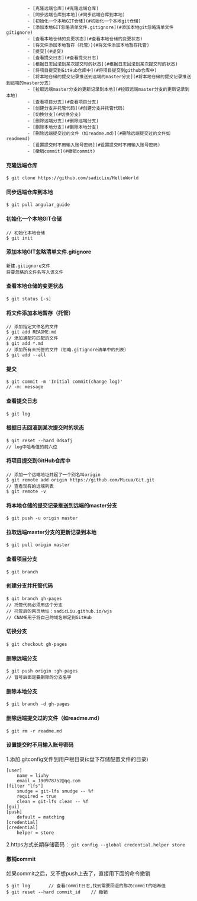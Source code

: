 <!-- TOC depthFrom:1 depthTo:6 withLinks:1 updateOnSave:1 orderedList:0 -->

			- [克隆远端仓库](#克隆远端仓库)
			- [同步远端仓库到本地](#同步远端仓库到本地)
			- [初始化一个本地GIT仓储](#初始化一个本地git仓储)
			- [添加本地GIT忽略清单文件.gitignore](#添加本地git忽略清单文件gitignore)
			- [查看本地仓储的变更状态](#查看本地仓储的变更状态)
			- [将文件添加本地暂存（托管）](#将文件添加本地暂存托管)
			- [提交](#提交)
			- [查看提交日志](#查看提交日志)
			- [根据日志回滚到某次提交时的状态](#根据日志回滚到某次提交时的状态)
			- [将项目提交到GitHub仓库中](#将项目提交到github仓库中)
			- [将本地仓储的提交记录推送到远端的master分支](#将本地仓储的提交记录推送到远端的master分支)
			- [拉取远端master分支的更新记录到本地](#拉取远端master分支的更新记录到本地)
			- [查看项目分支](#查看项目分支)
			- [创建分支并托管代码](#创建分支并托管代码)
			- [切换分支](#切换分支)
			- [删除远端分支](#删除远端分支)
			- [删除本地分支](#删除本地分支)
			- [删除远端提交过的文件（如readme.md）](#删除远端提交过的文件如readmemd)
			- [设置提交时不用输入账号密码](#设置提交时不用输入账号密码)
			- [撤销commit](#撤销commit)

<!-- /TOC -->

#### 克隆远端仓库
```
$ git clone https://github.com/sadicLiu/HelloWorld
```

#### 同步远端仓库到本地
```
$ git pull angular_guide
```

#### 初始化一个本地GIT仓储
```
// 初始化本地仓储
$ git init
```

#### 添加本地GIT忽略清单文件.gitignore
```
新建.gitignore文件
将要忽略的文件名写入该文件
```

#### 查看本地仓储的变更状态
```
$ git status [-s]
```

#### 将文件添加本地暂存（托管）
```
// 添加指定文件名的文件
$ git add README.md
// 添加通配符匹配的文件
$ git add *.md
// 添加所有未托管的文件（忽略.gitignore清单中的列表）
$ git add --all
```

#### 提交
```
$ git commit -m 'Initial commit(change log)'
// -m: message
```

#### 查看提交日志
```
$ git log
```

#### 根据日志回滚到某次提交时的状态
```
$ git reset --hard 0dsafj
// log中哈希值的前六位
```

#### 将项目提交到GitHub仓库中
```
// 添加一个远端地址并起了一个别名叫origin
$ git remote add origin https://github.com/Micua/Git.git
// 查看现有的远端列表
$ git remote -v
```

#### 将本地仓储的提交记录推送到远端的master分支
```
$ git push -u origin master
```

#### 拉取远端master分支的更新记录到本地
```
$ git pull origin master
```

#### 查看项目分支
```
$ git branch
```

#### 创建分支并托管代码
```
$ git branch gh-pages
// 托管代码必须用这个分支
// 托管后的网页地址：sadicLiu.github.io/wjs
// CNAME用于将自己的域名绑定到GitHub
```

#### 切换分支
```
$ git checkout gh-pages
```

#### 删除远端分支
```
$ git push origin :gh-pages
// 冒号后面是要删除的分支名字
```

#### 删除本地分支
```
$ git branch -d gh-pages
```

#### 删除远端提交过的文件（如readme.md）
```
$ git rm -r readme.md
```

#### 设置提交时不用输入账号密码
1.添加.gitconfig文件到用户根目录(c盘下存储配置文件的目录)
```
[user]
    name = liuhy
    email = 190978752@qq.com
[filter "lfs"]
    smudge = git-lfs smudge -- %f
    required = true
    clean = git-lfs clean -- %f
[gui]
[push]
    default = matching
[credential]
[credential]
    helper = store
```
2.https方式长期存储密码：
`git config --global credential.helper store`

#### 撤销commit
如果commit之后，又不想push上去了，直接用下面的命令撤销
```
$ git log       // 查看commit日志,找到需要回退的那次commit的哈希值
$ git reset --hard commit_id    // 撤销
```
